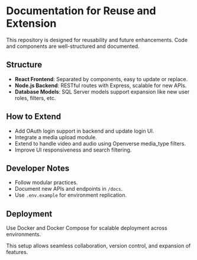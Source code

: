 
# Documentation for Reuse and Extension

This repository is designed for reusability and future enhancements. Code and components are well-structured and documented.

## Structure

- **React Frontend**: Separated by components, easy to update or replace.
- **Node.js Backend**: RESTful routes with Express, scalable for new APIs.
- **Database Models**: SQL Server models support expansion like new user roles, filters, etc.

## How to Extend

- Add OAuth login support in backend and update login UI.
- Integrate a media upload module.
- Extend to handle video and audio using Openverse media_type filters.
- Improve UI responsiveness and search filtering.

## Developer Notes

- Follow modular practices.
- Document new APIs and endpoints in `/docs`.
- Use `.env.example` for environment replication.

## Deployment

Use Docker and Docker Compose for scalable deployment across environments.

This setup allows seamless collaboration, version control, and expansion of features.
